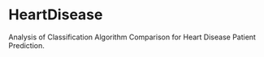 # HeartDisease
Analysis of Classification Algorithm Comparison for Heart Disease Patient Prediction.
